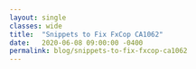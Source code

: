 ```yaml
---
layout: single
classes: wide
title:  "Snippets to Fix FxCop CA1062"
date:   2020-06-08 09:00:00 -0400
permalink: blog/snippets-to-fix-fxcop-ca1062
---
```


